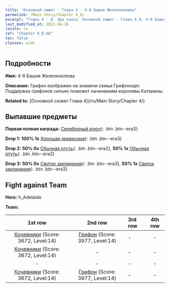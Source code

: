 ```yaml
---
title: "Основной сюжет - Глава 4 - 4-8 Башня Железноклюва"
permalink: /Main Story/Chapter 4_8/
excerpt: "Глава 4 - 8. Эра хаоса  Основной сюжет - Глава 4_8. 4-8 Башня Железноклюва"
last_modified_at: 2021-04-26
locale: ru
ref: "Chapter 4_8.md"
toc: false
classes: wide
---
```


## Подробности

 **Имя:** 4-8 Башня Железноклюва

 **Описание:** Грифон изображен на знамени семьи Грифонхарт. Поддержка грифонов сильно поможет начинаниям королевы Катерины.

 **Related to:** [Основной сюжет Глава 4](/ru/Main Story/Chapter 4/)

## Выпавшие предметы

 **Первая полная награда:** [Серебряный ключ](/ItemsRU/con_693/){: .btn .btn--era3}

 **Drop 1:** **100% 1x** [Хорошая древесина](/ItemsRU/mat_13/){: .btn .btn--era3}

 **Drop 2:** **50% 0x** [Обычная ртуть](/ItemsRU/mat_8/){: .btn .btn--era2}, **50% 1x** [Обычная ртуть](/ItemsRU/mat_8/){: .btn .btn--era2}

 **Drop 3:** **50% 0x** [Свиток заклинания](/ItemsRU/con_694/){: .btn .btn--era3}, **50% 1x** [Свиток заклинания](/ItemsRU/con_694/){: .btn .btn--era3}


## Fight against Team
 **Hero:** h_Adelaide

 **Team:**


  | 1st row | 2nd row | 3rd row | 4th row |
  |:----:|:----:|:----|:----:|
  | [Кочевники](/ru/units/Nomad/) (Score: 3672, Level:14)  | [Грифон](/ru/units/Griffin/) (Score: 3977, Level:14)  | - | - |
  | [Кочевники](/ru/units/Nomad/) (Score: 3672, Level:14)  | - | - | - |
  | - | - | - | - |
  | [Кочевники](/ru/units/Nomad/) (Score: 3672, Level:14)  | [Грифон](/ru/units/Griffin/) (Score: 3977, Level:14)  | - | - |


